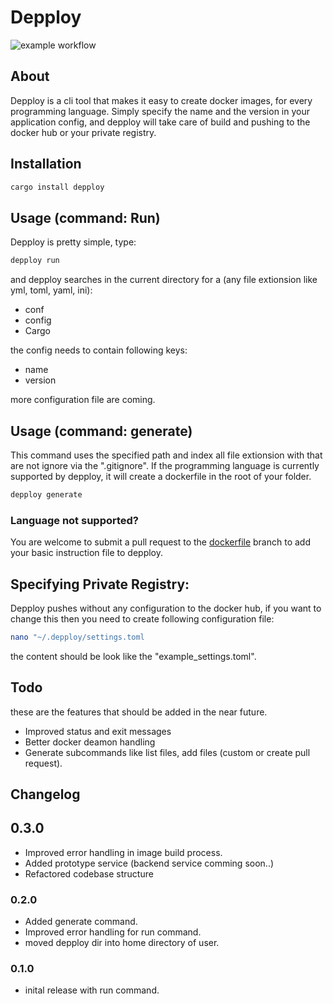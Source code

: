 # Depploy

![example workflow](https://github.com/MichaelProjects/depploy/actions/workflows/depploy.yml/badge.svg?branch=master)
## About
Depploy is a cli tool that makes it easy to create docker images, for every programming language.
Simply specify the name and the version in your application config, and depploy will take care of build and pushing to the docker hub or your private registry.

## Installation
```bash
cargo install depploy
```

## Usage (command: Run)
Depploy is pretty simple, type:
```bash
depploy run
```
and depploy searches in the current directory for a (any file extionsion like yml, toml, yaml, ini):
- conf
- config
- Cargo

the config needs to contain following keys:

- name
- version


more configuration file are coming.

## Usage (command: generate)
This command uses the specified path and index all file extionsion with that are not ignore via the ".gitignore". If the programming language is currently supported by depploy, it will create a dockerfile in the root of your folder.

```bash
depploy generate
```
### Language not supported?
You are welcome to submit a pull request to the [dockerfile](https://github.com/MichaelProjects/depploy/tree/dockerfiles) branch to add your basic instruction file to depploy.

## Specifying Private Registry:
Depploy pushes without any configuration to the docker hub,
if you want to change this then you need to create following configuration file:

```bash
nano "~/.depploy/settings.toml
```
the content should be look like the "example_settings.toml".

## Todo
these are the features that should be added in the near future.

- Improved status and exit messages
- Better docker deamon handling
- Generate subcommands like list files, add files (custom or create pull request).

## Changelog

## 0.3.0
- Improved error handling in image build process.
- Added prototype service (backend service comming soon..)
- Refactored codebase structure

### 0.2.0 
- Added generate command.
- Improved error handling for run command.
- moved depploy dir into home directory of user.

### 0.1.0 
- inital release with run command.